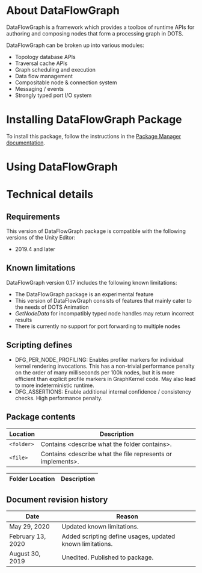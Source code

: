 
# About DataFlowGraph


DataFlowGraph is a framework which provides a toolbox of runtime APIs for authoring and composing nodes that form a processing graph in DOTS. 

DataFlowGraph can be broken up into various modules:
- Topology database APIs
- Traversal cache APIs
- Graph scheduling and execution
- Data flow management
- Compositable node & connection system
- Messaging / events
- Strongly typed port I/O system

# Installing DataFlowGraph Package

To install this package, follow the instructions in the [Package Manager documentation](https://docs.unity3d.com/Packages/com.unity.package-manager-ui@latest/index.html). 


<a name="UsingPackageName"></a>
# Using DataFlowGraph


# Technical details
## Requirements

This version of DataFlowGraph package is compatible with the following versions of the Unity Editor:

* 2019.4 and later


## Known limitations

DataFlowGraph version 0.17 includes the following known limitations:

* The DataFlowGraph package is an experimental feature 
* This version of DataFlowGraph consists of features that mainly cater to the needs of DOTS Animation
* _GetNodeData_ for incompatibly typed node handles may return incorrect results
* There is currently no support for port forwarding to multiple nodes

## Scripting defines
* DFG_PER_NODE_PROFILING: Enables profiler markers for individual kernel rendering invocations. This has a non-trivial performance penalty on the order of many milliseconds per 100k nodes, but it is more efficient than explicit profile markers in GraphKernel code. May also lead to more indeterministic runtime.
* DFG_ASSERTIONS: Enable additional internal confidence / consistency checks. High performance penalty.

## Package contents

|Location|Description|
|---|---|
|`<folder>`|Contains &lt;describe what the folder contains&gt;.|
|`<file>`|Contains &lt;describe what the file represents or implements&gt;.|


|Folder Location|Description|
|---|---|

## Document revision history
 
|Date|Reason|
|---|---|
|May 29, 2020|Updated known limitations.|
|February 13, 2020|Added scripting define usages, updated known limitations.|
|August 30, 2019|Unedited. Published to package.|
